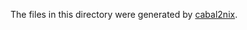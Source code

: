 The files in this directory were generated by [cabal2nix].

  [cabal2nix]: https://github.com/NixOS/cabal2nix

